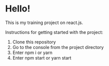 # Hello!

This is my training project on react.js.

Instructions for getting started with the project:

1. Clone this repository
2. Go to the console from the project directory
3. Enter npm i or yarn
4. Enter npm start or yarn start
